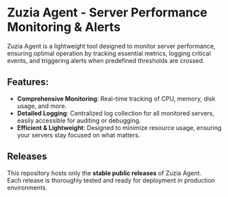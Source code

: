 # Zuzia Agent - Server Performance Monitoring & Alerts

Zuzia Agent is a lightweight tool designed to monitor server performance, ensuring optimal operation by tracking essential metrics, logging critical events, and triggering alerts when predefined thresholds are crossed.

## Features:
- **Comprehensive Monitoring**: Real-time tracking of CPU, memory, disk usage, and more.
- **Detailed Logging**: Centralized log collection for all monitored servers, easily accessible for auditing or debugging.
- **Efficient & Lightweight**: Designed to minimize resource usage, ensuring your servers stay focused on what matters.

## Releases
This repository hosts only the **stable public releases** of Zuzia Agent.  
Each release is thoroughly tested and ready for deployment in production environments.
